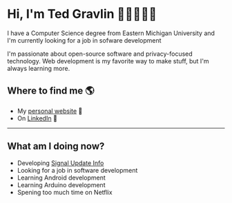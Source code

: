 # Hi, I'm Ted Gravlin 👋🏻👨🏻‍💻

I have a Computer Science degree from Eastern Michigan University and I'm currently looking for a job in sofware development

I'm passionate about open-source software and privacy-focused technology. Web development is my favorite way to make stuff, but I'm always learning more.

## Where to find me 🌎
* My [personal website](https://tedgravlin.tech) 🔗
* On [LinkedIn](https://www.linkedin.com/in/theodore-gravlin/) 💼

---

## What am I doing now?
* Developing [Signal Update Info](https://signalupdateinfo.com/)
* Looking for a job in software development
* Learning Android development
* Learning Arduino development
* Spening too much time on Netflix
